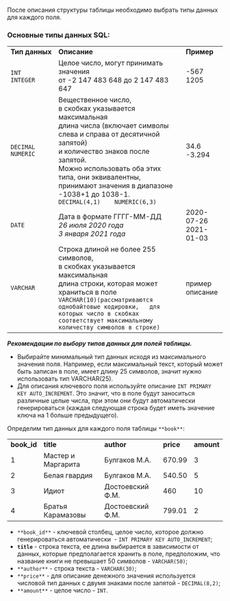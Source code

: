 
После описания структуры таблицы необходимо выбрать типы данных для каждого поля.

### Основные типы данных SQL:

|   |   |   |
|---|---|---|
|**Тип данных**|**Описание**|**Пример**|
|`INT`   <br>`INTEGER`|Целое число, могут принимать значения  <br>от -2 147 483 648 до 2 147 483 647|-567  <br>1205|
|`DECIMAL`  <br>`NUMERIC`|Вещественное число,  <br>в скобках указывается максимальная  <br>длина числа (включает символы слева и справа от десятичной запятой)  <br>и количество знаков после запятой.  <br>Можно использовать оба этих типа, они эквивалентны,  <br>принимают значения в диапазоне -1038+1 до 1038-1.  <br>`DECIMAL(4,1)    NUMERIC(6,3)`|34.6  <br>-3.294|
|`DATE`|Дата в формате ГГГГ-ММ-ДД   <br>_26 июля 2020 года  <br>3 января 2021 года_|2020-07-26  <br>2021-01-03|
|`VARCHAR`|Строка длиной не более 255 символов,  <br>в скобках указывается максимальная  <br>длина строки, которая может храниться в поле  <br>`VARCHAR(10)(рассматриваются однобайтовые кодировки,   для которых число в скобках соответствует максимальному   количеству символов в строке)`|пример  <br>описание|

_**Рекомендации по выбору типов данных для полей таблицы.**_

- Выбирайте минимальный тип данных исходя из максимального значения поля. Например, если максимальный текст, который может быть записан в поле, имеет длину 25 символов, значит нужно использовать тип VARCHAR(25).
- Для описания ключевого поля используйте описание `INT PRIMARY KEY AUTO_INCREMENT`. Это значит, что в поле будут заноситься различные целые числа, при этом они будут автоматически генерироваться (каждая следующая строка будет иметь значение ключа на 1 больше предыдущего).

Определим тип данных для каждого поля таблицы `**book**`:

|   |   |   |   |   |
|---|---|---|---|---|
|**book_id**|**title**|**author**|**price**|**amount**|
|1|Мастер и Маргарита|Булгаков М.А.|670.99|3|
|2|Белая гвардия|Булгаков М.А.|540.50|5|
|3|Идиот|Достоевский Ф.М.|460|10|
|4|Братья Карамазовы|Достоевский Ф.М.|799.01|2|

- `**book_id**` - ключевой столбец, целое число, которое должно генерироваться автоматически  - `INT PRIMARY KEY AUTO_INCREMENT`;
- **`title`** - строка текста, ее длина выбирается в зависимости от данных, которые предполагается хранить в поле, предположим, что название книги не превышает 50 символов - `VARCHAR(50)`;
- `**author**` - строка текста - `VARCHAR(30)`;
- `**priсe**` - для описание денежного значения используется числовой тип данных с двумя знаками после запятой - `DECIMAL(8,2)`;
- `**amount**` - целое число - `INT`.